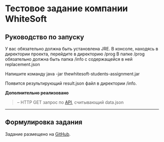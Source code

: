# Тестовое задание компании WhiteSoft

## Руководство по запуску
У вас обязательно должна быть установлена JRE. В консоле, находясь в директории проекта, перейдите в директорию /prog
В папке /prog обязательно должна быть папка /info с содержащейся в ней replacement.json

Напишите команду java -jar thewhitesoft-students-assignment.jar

Появится результирующий result.json файл в директории /info.

**Дополнительно реализовано**
> –  HTTP GET запрос по [API](https://raw.githubusercontent.com/thewhitesoft/student-2022-assignment/main/data.json), считывающий data.json

---
## Формулировка задания
Задание размещено на [GitHub](https://github.com/thewhitesoft/student-2022-assignment).